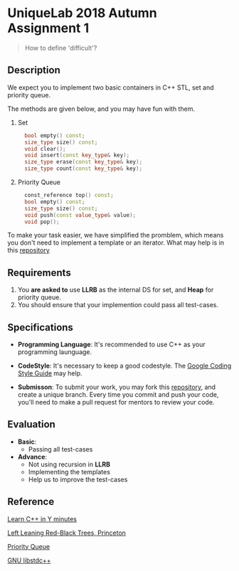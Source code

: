 # UniqueLab 2018 Autumn Assignment 1

> How to define 'difficult'?

## Description

We expect you to implement two basic containers in C++ STL, set and priority queue.

The methods are given below, and you may have fun with them.

1. Set

   ```cpp
     bool empty() const;
     size_type size() const;
     void clear();
     void insert(const key_type& key);
     size_type erase(const key_type& key);
     size_type count(const key_type& key);
   ```

2. Priority Queue

   ```cpp
     const_reference top() const;
     bool empty() const;
     size_type size() const;
     void push(const value_type& value);
     void pop();
   ```

To make your task easier, we have simplified the promblem, which means you don't need to implement a template or an iterator.  What may help is in this [repository](https://github.com/ThinCats/UniqueLab-2018-Autumn-Assignment1)

## Requirements

1. You **are asked to** use **LLRB** as the internal DS for set, and **Heap** for priority queue.
2. You should ensure that your implemention could pass all test-cases.

## Specifications

* **Programming Language**: It's recommended to use C++ as your programming launguage.

* **CodeStyle**:  It's necessary to keep a good codestyle.  The [Google Coding Style Guide](https://google.github.io/styleguide/cppguide.html#C++_Version) may help.

* **Submisson**:  To submit your work, you may fork this [repository](https://github.com/ThinCats/UniqueLab-2018-Autumn-Assignment1), and create a unique branch. Every time you commit and push your code, you'll need to make a pull request for mentors to review your code.

## Evaluation

* **Basic**: 
  * Passing all test-cases
* **Advance**:
  * Not using recursion in **LLRB**
  * Implementing the templates
  * Help us to improve the test-cases

## Reference

[Learn C++ in Y minutes](https://learnxinyminutes.com/docs/c++/)

[Left Leaning Red-Black Trees, Princeton](https://www.cs.princeton.edu/~rs/talks/LLRB/RedBlack.pdf)

[Priority Queue](https://en.wikipedia.org/wiki/Priority_queue)

[GNU libstdc++](https://gcc.gnu.org/onlinedocs/libstdc++/)

